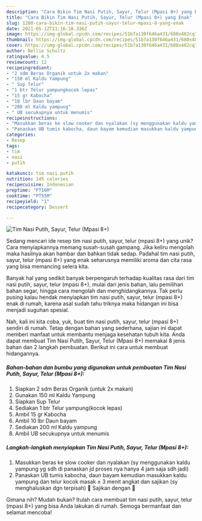 ```yaml
---
description: "Cara Bikin Tim Nasi Putih, Sayur, Telur (Mpasi 8+) yang Enak"
title: "Cara Bikin Tim Nasi Putih, Sayur, Telur (Mpasi 8+) yang Enak"
slug: 1280-cara-bikin-tim-nasi-putih-sayur-telur-mpasi-8-yang-enak
date: 2021-05-12T11:16:18.336Z
image: https://img-global.cpcdn.com/recipes/51b7a130f646a431/680x482cq70/tim-nasi-putih-sayur-telur-mpasi-8-foto-resep-utama.jpg
thumbnail: https://img-global.cpcdn.com/recipes/51b7a130f646a431/680x482cq70/tim-nasi-putih-sayur-telur-mpasi-8-foto-resep-utama.jpg
cover: https://img-global.cpcdn.com/recipes/51b7a130f646a431/680x482cq70/tim-nasi-putih-sayur-telur-mpasi-8-foto-resep-utama.jpg
author: Nellie Schultz
ratingvalue: 4.5
reviewcount: 12
recipeingredient:
- "2 sdm Beras Organik untuk 2x makan"
- "150 ml Kaldu Yampung"
- " Sup Telur"
- "1 btr Telur yampungkocok lepas"
- "15 gr Kabocha"
- "10 lbr Daun bayam"
- "200 ml Kaldu yampung"
- " UB secukupnya untuk menumis"
recipeinstructions:
- "Masukkan beras ke slow cooker dan nyalakan (sy menggunakan kaldu yampung yg sdh di panaskan jd proses nya hanya 4 jam saja sdh jadi)"
- "Panaskan UB tumis kabocha, daun bayam kemudian masukkan kaldu yampung dan telur kocok masak ± 3 menit angkat dan sajikan (sy menghaluskan dgn terpisah) 🌸 Sajikan dengan 💝"
categories:
- Resep
tags:
- tim
- nasi
- putih

katakunci: tim nasi putih 
nutrition: 145 calories
recipecuisine: Indonesian
preptime: "PT16M"
cooktime: "PT55M"
recipeyield: "1"
recipecategory: Dessert

---
```



![Tim Nasi Putih, Sayur, Telur (Mpasi 8+)](https://img-global.cpcdn.com/recipes/51b7a130f646a431/680x482cq70/tim-nasi-putih-sayur-telur-mpasi-8-foto-resep-utama.jpg)

Sedang mencari ide resep tim nasi putih, sayur, telur (mpasi 8+) yang unik? Cara menyiapkannya memang susah-susah gampang. Jika keliru mengolah maka hasilnya akan hambar dan bahkan tidak sedap. Padahal tim nasi putih, sayur, telur (mpasi 8+) yang enak seharusnya memiliki aroma dan cita rasa yang bisa memancing selera kita.

Banyak hal yang sedikit banyak berpengaruh terhadap kualitas rasa dari tim nasi putih, sayur, telur (mpasi 8+), mulai dari jenis bahan, lalu pemilihan bahan segar, hingga cara mengolah dan menghidangkannya. Tak perlu pusing kalau hendak menyiapkan tim nasi putih, sayur, telur (mpasi 8+) enak di rumah, karena asal sudah tahu triknya maka hidangan ini bisa menjadi suguhan spesial.




Nah, kali ini kita coba, yuk, buat tim nasi putih, sayur, telur (mpasi 8+) sendiri di rumah. Tetap dengan bahan yang sederhana, sajian ini dapat memberi manfaat untuk membantu menjaga kesehatan tubuh kita. Anda dapat membuat Tim Nasi Putih, Sayur, Telur (Mpasi 8+) memakai 8 jenis bahan dan 2 langkah pembuatan. Berikut ini cara untuk membuat hidangannya.

<!--inarticleads1-->

##### Bahan-bahan dan bumbu yang digunakan untuk pembuatan Tim Nasi Putih, Sayur, Telur (Mpasi 8+):

1. Siapkan 2 sdm Beras Organik (untuk 2x makan)
1. Gunakan 150 ml Kaldu Yampung
1. Siapkan  Sup Telur
1. Sediakan 1 btr Telur yampung(kocok lepas)
1. Ambil 15 gr Kabocha
1. Ambil 10 lbr Daun bayam
1. Sediakan 200 ml Kaldu yampung
1. Ambil  UB secukupnya untuk menumis




<!--inarticleads2-->

##### Langkah-langkah menyiapkan Tim Nasi Putih, Sayur, Telur (Mpasi 8+):

1. Masukkan beras ke slow cooker dan nyalakan (sy menggunakan kaldu yampung yg sdh di panaskan jd proses nya hanya 4 jam saja sdh jadi)
1. Panaskan UB tumis kabocha, daun bayam kemudian masukkan kaldu yampung dan telur kocok masak ± 3 menit angkat dan sajikan (sy menghaluskan dgn terpisah) 🌸 Sajikan dengan 💝




Gimana nih? Mudah bukan? Itulah cara membuat tim nasi putih, sayur, telur (mpasi 8+) yang bisa Anda lakukan di rumah. Semoga bermanfaat dan selamat mencoba!
